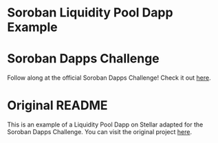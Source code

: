 Soroban Liquidity Pool Dapp Example
=================================

# Soroban Dapps Challenge

Follow along at the official Soroban Dapps Challenge! Check it out [here](https://soroban.stellar.org/dapps/dapp-challenges/challenge-2-liquidity-pool).

# Original README

This is an example of a Liquidity Pool Dapp on Stellar adapted for the Soroban Dapps Challenge. You can visit the original project [here](https://github.com/CheesecakeLabs/soroban-dapps/tree/main/liquidity-pool).